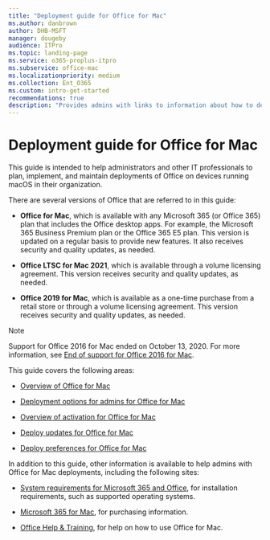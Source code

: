 ```yaml
---
title: "Deployment guide for Office for Mac"
ms.author: danbrown
author: DHB-MSFT
manager: dougeby
audience: ITPro
ms.topic: landing-page
ms.service: o365-proplus-itpro
ms.subservice: office-mac
ms.localizationpriority: medium
ms.collection: Ent_O365
ms.custom: intro-get-started
recommendations: true
description: "Provides admins with links to information about how to deploy Office for Mac to users in their organization"
---
```


# Deployment guide for Office for Mac

This guide is intended to help administrators and other IT professionals to plan, implement, and maintain deployments of Office on devices running macOS in their organization.

There are several versions of Office that are referred to in this guide:
- **Office for Mac**, which is available with any Microsoft 365 (or Office 365) plan that includes the Office desktop apps. For example, the Microsoft 365 Business Premium plan or the Office 365 E5 plan. This version is updated on a regular basis to provide new features. It also receives security and quality updates, as needed.

- **Office LTSC for Mac 2021**, which is available through a volume licensing agreement. This version receives security and quality updates, as needed.

- **Office 2019 for Mac**, which is available as a one-time purchase from a retail store or through a volume licensing agreement. This version receives security and quality updates, as needed.

> [!NOTE]
> Support for Office 2016 for Mac ended on October 13, 2020. For more information, see [End of support for Office 2016 for Mac](https://support.microsoft.com/office/e944a907-bbc8-4be5-918d-a514068d0056).

This guide covers the following areas:
  
- [Overview of Office for Mac](overview.md)

- [Deployment options for admins for Office for Mac](deployment-options-for-office-for-mac.md)

- [Overview of activation for Office for Mac](overview-of-activation-for-office-for-mac.md)

- [Deploy updates for Office for Mac](deploy-updates-for-office-for-mac.md)

- [Deploy preferences for Office for Mac](deploy-preferences-for-office-for-mac.md)

In addition to this guide, other information is available to help admins with Office for Mac deployments, including the following sites:
  
- [System requirements for Microsoft 365 and Office](https://www.microsoft.com/microsoft-365/microsoft-365-and-office-resources), for installation requirements, such as supported operating systems.

- [Microsoft 365 for Mac](https://www.microsoft.com/microsoft-365/mac/microsoft-365-for-mac), for purchasing information.

- [Office Help & Training](https://support.microsoft.com/office), for help on how to use Office for Mac.
